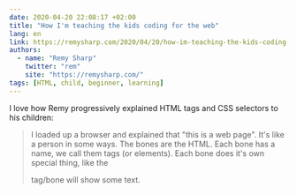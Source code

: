 ```yaml
---
date: 2020-04-20 22:08:17 +02:00
title: "How I'm teaching the kids coding for the web"
lang: en
link: https://remysharp.com/2020/04/20/how-im-teaching-the-kids-coding-for-the-web
authors:
  - name: "Remy Sharp"
    twitter: "rem"
    site: "https://remysharp.com/"
tags: [HTML, child, beginner, learning]
---
```


I love how Remy progressively explained HTML tags and CSS selectors to his children:

> I loaded up a browser and explained that "this is a web page". It's like a person in some ways. The bones are the HTML. Each bone has a name, we call them tags (or elements). Each bone does it's own special thing, like the <p> tag/bone will show some text.